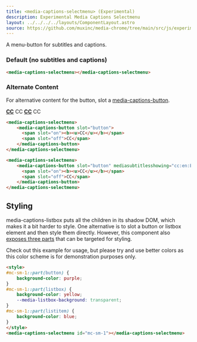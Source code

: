```yaml
---
title: <media-captions-selectmenu> (Experimental)
description: Experimental Media Captions Selectmenu
layout: ../../../../layouts/ComponentLayout.astro
source: https://github.com/muxinc/media-chrome/tree/main/src/js/experimental/media-captions-selectmenu.js
---
```


A menu-button for subtitles and captions.

### Default (no subtitles and captions)

<media-captions-selectmenu></media-captions-selectmenu>

```html
<media-captions-selectmenu></media-captions-selectmenu>
```

### Alternate Content

For alternative content for the button, slot a [media-captions-button](./media-captions-button).

<media-captions-selectmenu>
    <media-captions-button slot="button">
      <span slot="on"><b><u>CC</u></b></span>
      <span slot="off">CC</span>
    </media-captions-button>
</media-captions-selectmenu>

<media-captions-selectmenu>
    <media-captions-button slot="button" mediasubtitlessshowing="cc:en:English%20Closed%20Captions">
      <span slot="on"><b><u>CC</u></b></span>
      <span slot="off">CC</span>
    </media-captions-button>
</media-captions-selectmenu>

```html
<media-captions-selectmenu>
    <media-captions-button slot="button">
      <span slot="on"><b><u>CC</u></b></span>
      <span slot="off">CC</span>
    </media-captions-button>
</media-captions-selectmenu>

<media-captions-selectmenu>
    <media-captions-button slot="button" mediasubtitlesshowing="cc:en:English%20Closed%20Captions">
      <span slot="on"><b><u>CC</u></b></span>
      <span slot="off">CC</span>
    </media-captions-button>
</media-captions-selectmenu>
```

## Styling

media-captions-listbox puts all the children in its shadow DOM, which makes it a bit harder to style. One alternative is to slot a button or listbox element and then style them directly. However, this component also [exposes three parts](#exposed-parts) that can be targeted for styling.

Check out this example for usage, but please try and use better colors as this color scheme is for demonstration purposes only.

<style>
#mc-sm-1::part(button) {
    background-color: purple;
}
#mc-sm-1::part(listbox) {
    background-color: yellow;
    --media-listbox-background: transparent;
}
#mc-sm-1::part(listitem) {
    background-color: blue;
}
</style>
<media-captions-selectmenu id="mc-sm-1"></media-captions-selectmenu>

```html
<style>
#mc-sm-1::part(button) {
    background-color: purple;
}
#mc-sm-1::part(listbox) {
    background-color: yellow;
    --media-listbox-background: transparent;
}
#mc-sm-1::part(listitem) {
    background-color: blue;
}
</style>
<media-captions-selectmenu id="mc-sm-1"></media-captions-selectmenu>
```
